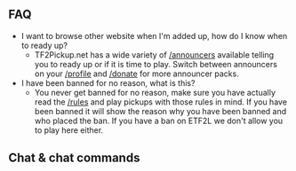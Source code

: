 ## FAQ
 - I want to browse other website when I\'m added up, how do I know when to ready up?
    - <span class="bot">TF2Pickup.net</span> has a wide variety of [/announcers](announcers) available telling you to ready up or if it is time to play. Switch between announcers on your [/profile](profile) and [/donate](donate) for more announcer packs.
  - I have been banned for no reason, what is this?
    - You never get banned for no reason, make sure you have actually read the [/rules](rules) and play pickups with those rules in mind. If you have been banned it will show the reason why you have been banned and who placed the ban. If you have a ban on ETF2L we don't allow you to play here either.
  
## Chat & chat commands
